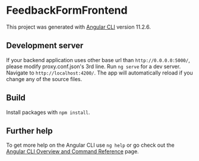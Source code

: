 # FeedbackFormFrontend

This project was generated with [Angular CLI](https://github.com/angular/angular-cli) version 11.2.6.

## Development server
If your backend application uses other base url than `http://0.0.0.0:5000/`, please modify proxy.conf.json's 3rd line.
Run `ng serve` for a dev server. Navigate to `http://localhost:4200/`. The app will automatically reload if you change any of the source files.

## Build

Install packages with `npm install`. 


## Further help

To get more help on the Angular CLI use `ng help` or go check out the [Angular CLI Overview and Command Reference](https://angular.io/cli) page.
